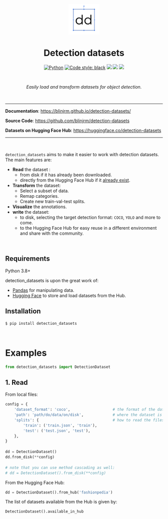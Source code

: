 <div align="center">

<img src="images/dd_logo.png" width="100"/>

<br>

# Detection datasets

<a href="https://www.python.org/"><img alt="Python" src="https://img.shields.io/badge/-Python 3.8-blue?style=flat-square&logo=python&logoColor=white"></a>
<a href="https://black.readthedocs.io/en/stable/"><img alt="Code style: black" src="https://img.shields.io/badge/code%20style-black-black.svg?style=flat-square&labelColor=gray"></a>
<a href="https://github.com/blinjrm/detection-datasets/actions/workflows/ci.yaml"><img src="https://img.shields.io/github/workflow/status/blinjrm/detection-datasets/CI?label=CI&style=flat-square"/></a>
<a href="https://github.com/blinjrm/detection-datasets/actions/workflows/pypi.yaml"><img src="https://img.shields.io/github/workflow/status/blinjrm/detection-datasets/Python%20package?label=Build&style=flat-square"/></a>
<a href="https://pypi.org/project/detection-datasets/"><img src="https://img.shields.io/pypi/status/detection-datasets?style=flat-square"/></a>

<br>

*Easily load and transform datasets for object detection.*

</div>
<br>

---

**Documentation**: https://blinjrm.github.io/detection-datasets/

**Source Code**: https://github.com/blinjrm/detection-datasets

**Datasets on Hugging Face Hub**: https://huggingface.co/detection-datasets

---

<br>

`detection_datasets` aims to make it easier to work with detection datasets.
The main features are:
* **Read** the dataset :
    * from disk if it has already been downloaded.
    * directly from the Hugging Face Hub if it [already exist](https://huggingface.co/detection-datasets).
* **Transform** the dataset:
    * Select a subset of data.
    * Remap categories.
    * Create new train-val-test splits.
* **Visualize** the annotations.
* **write** the dataset:
    * to disk, selecting the target detection format: `COCO`, `YOLO` and more to come.
    * to the Hugging Face Hub for easy reuse in a different environment and share with the community.


<br>

## Requirements

Python 3.8+

detection_datasets is upon the great work of:

* <a href="https://pandas.pydata.org/" class="external-link" target="_blank">Pandas</a> for manipulating data.
* <a href="https://huggingface.co/" class="external-link" target="_blank">Hugging Face</a> to store and load datasets from the Hub.

## Installation

<div class="termy">

```console
$ pip install detection_datasets
```

<br>

# Examples

```Python
from detection_datasets import DetectionDataset
```


## 1. Read

From local files:

```Python
config = {
    'dataset_format': 'coco',                   # the format of the dataset on disk
    'path': 'path/do/data/on/disk',             # where the dataset is located
    'splits': {                                 # how to read the files
        'train': ('train.json', 'train'),
        'test': ('test.json', 'test'),
    },
}

dd = DetectionDataset()
dd.from_disk(**config)

# note that you can use method cascading as well:
# dd = DetectionDataset().from_disk(**config)
```

From the Hugging Face Hub:

```Python
dd = DetectionDataset().from_hub('fashionpedia')
```

The list of datasets available from the Hub is given by:
```Python
DetectionDataset().available_in_hub
```

